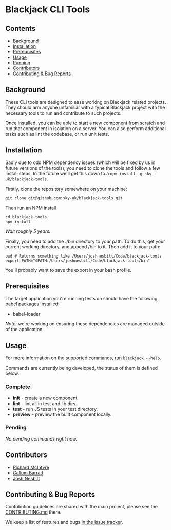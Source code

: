 # Blackjack CLI Tools


## Contents

* [Background](#background)
* [Installation](#installation)
* [Prerequisites](#prerequisites)
* [Usage](#usage)
* [Running](#running)
* [Contributors](#contributors)
* [Contributing & Bug Reports](#contributing--bug-reports)


## Background

These CLI tools are designed to ease working on Blackjack related projects. They should arm anyone unfamiliar with a typical Blackjack project with the necessary tools to run and contribute to such projects.

Once installed, you can be able to start a new component from scratch and run that component in isolation on a server. You can also perform additional tasks such as lint the codebase, or run unit tests.


## Installation

Sadly due to odd NPM dependency issues (which will be fixed by us in future versions of the tools), you need to clone the tools and follow a few install steps. In the future we'll get this down to a `npm install -g sky-uk/blackjack-tools`.

Firstly, clone the repository somewhere on your machine:

```
git clone git@github.com:sky-uk/blackjack-tools.git
```

Then run an NPM install

```
cd blackjack-tools
npm install
```

_Wait roughly 5 years._

Finally, you need to add the ./bin directory to your path. To do this, get your current working directory, and append /bin to it. Then add it to your path:

```
pwd # Returns something like /Users/joshnesbitt/Code/blackjack-tools
export PATH="$PATH:/Users/joshnesbitt/Code/blackjack-tools/bin"
```

You'll probably want to save the export in your bash profile.


## Prerequisites

The target application you're running tests on should have the following babel packages installed:

* babel-loader

*Note:* we're working on ensuring these dependencies are managed outside of the application.


## Usage

For more information on the supported commands, run `blackjack --help`.

Commands are currently being developed, the status of them is defined below.


### Complete

* **init** - create a new component.
* **lint** - lint all in test and lib dirs.
* **test** - run JS tests in your test directory.
* **preview** - preview the built component locally.


### Pending

_No pending commands right now._


## Contributors

- [Richard McIntyre](https://github.com/mackstar)
- [Callum Barratt](https://github.com/cbarratt)
- [Josh Nesbitt](https://github.com/joshnesbitt)


## Contributing & Bug Reports

Contribution guidelines are shared with the main project, please see the [CONTRIBUTING.md](CONTRIBUTING.md) there.

We keep a list of features and bugs [in the issue tracker](https://github.com/sky-uk/blackjack-tools/issues).
